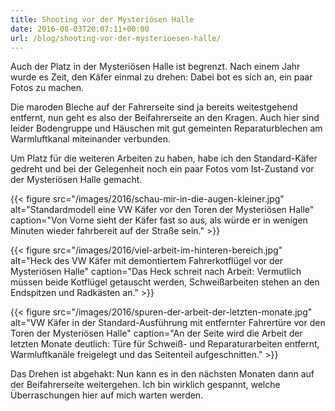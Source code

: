 ```yaml
---
title: Shooting vor der Mysteriösen Halle
date: 2016-08-03T20:07:11+00:00
url: /blog/shooting-vor-der-mysterioesen-halle/
---
```


Auch der Platz in der Mysteriösen Halle ist begrenzt. Nach einem Jahr wurde es Zeit, den Käfer einmal zu drehen: Dabei bot es sich an, ein paar Fotos zu machen.

Die maroden Bleche auf der Fahrerseite sind ja bereits weitestgehend entfernt, nun geht es also der Beifahrerseite an den Kragen. Auch hier sind leider Bodengruppe und Häuschen mit gut gemeinten Reparaturblechen am Warmluftkanal miteinander verbunden.

Um Platz für die weiteren Arbeiten zu haben, habe ich den Standard-Käfer gedreht und bei der Gelegenheit noch ein paar Fotos vom Ist-Zustand vor der Mysteriösen Halle gemacht.

<!--more-->

{{< figure src="/images/2016/schau-mir-in-die-augen-kleiner.jpg" alt="Standardmodell eine VW Käfer vor den Toren der Mysteriösen Halle" caption="Von Vorne sieht der Käfer fast so aus, als würde er in wenigen Minuten wieder fahrbereit auf der Straße sein." >}}

{{< figure src="/images/2016/viel-arbeit-im-hinteren-bereich.jpg" alt="Heck des VW Käfer mit demontiertem Fahrerkotflügel vor der Mysteriösen Halle" caption="Das Heck schreit nach Arbeit: Vermutlich müssen beide Kotflügel getauscht werden, Schweißarbeiten stehen an den Endspitzen und Radkästen an." >}}

{{< figure src="/images/2016/spuren-der-arbeit-der-letzten-monate.jpg" alt="VW Käfer in der Standard-Ausführung mit entfernter Fahrertüre vor den Toren der Mysteriösen Halle" caption="An der Seite wird die Arbeit der letzten Monate deutlich: Türe für Schweiß- und Reparaturarbeiten entfernt, Warmluftkanäle freigelegt und das Seitenteil aufgeschnitten." >}}

Das Drehen ist abgehakt: Nun kann es in den nächsten Monaten dann auf der Beifahrerseite weitergehen. Ich bin wirklich gespannt, welche Überraschungen hier auf mich warten werden.
